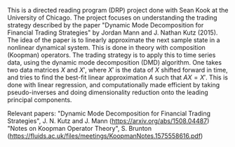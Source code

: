 This is a directed reading program (DRP) project done with Sean Kook at the University of Chicago.
The project focuses on understanding the trading strategy described by the paper "Dynamic Mode Decomposition for Financial Trading Strategies" 
by Jordan Mann and J. Nathan Kutz (2015). The idea of the paper is to linearly approximate the next sample state in a nonlinear dynamical system.
This is done in theory with composition (Koopman) operators. The trading strategy is to apply this to time series data, using the dynamic mode decomposition (DMD) algorithm.
One takes two data matrices $X$ and $X'$, where $X'$ is the data of $X$ shifted forward in time, and tries to find the best-fit linear approximation $A$ such that
$AX = X'$. This is done with linear regression, and computationally made efficient by taking pseudo-inverses and doing dimensionality reduction onto the leading principal components.

Relevant papers: "Dynamic Mode Decomposition for Financial Trading Strategies", J. N. Kutz and J. Mann (https://arxiv.org/abs/1508.04487)
"Notes on Koopman Operator Theory", S. Brunton (https://fluids.ac.uk/files/meetings/KoopmanNotes.1575558616.pdf)
